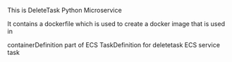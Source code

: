 This is DeleteTask Python Microservice

It contains a dockerfile which is used to create a docker image that is used in

containerDefinition part of ECS TaskDefinition for deletetask ECS service task
